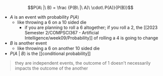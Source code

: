 $$P(A\ |\ B) = \frac {P(B\ |\ A)\ \cdot\ P(A)}{P(B)}$$
- $A$ is an event with probability $P(A)$
	- like throwing a 6 on a 10 sided die
		- if you are planning to roll a 6 altogether; if you roll a 2, the [[2023 Semester 2/COMPSCI367 - Artificial Intelligence/week09/Probability]] of rolling a 4 is going to change
- $B$ is another event 
	- like throwing a 6 on another 10 sided die
- $P(A\ |\ B)$ is the [[conditional probability]] 

> they are independent events, the outcome of 1 doesn't necessarily impacts the outcome of the another